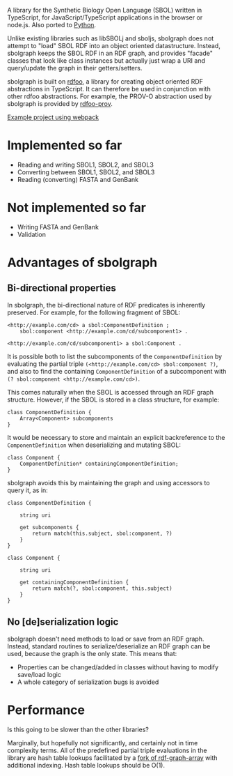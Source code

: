 A library for the Synthetic Biology Open Language (SBOL) written in TypeScript, for JavaScript/TypeScript applications in the browser or node.js.  Also ported to [Python](https://github.com/udp/pysbolgraph).

Unlike existing libraries such as libSBOLj and sboljs, sbolgraph does not attempt to "load" SBOL RDF into an object oriented datastructure.  Instead, sbolgraph keeps the SBOL RDF in an RDF graph, and provides "facade" classes that look like class instances but actually just wrap a URI and query/update the graph in their getters/setters.

sbolgraph is built on [rdfoo](https://github.com/udp/rdfoo), a library for creating object oriented RDF abstractions in TypeScript.  It can therefore be used in conjunction with other rdfoo abstractions.  For example, the PROV-O abstraction used by sbolgraph is provided by [rdfoo-prov](https://github.com/udp/rdfoo-prov).

[Example project using webpack](https://github.com/udp/sbolgraph_example)

# Implemented so far

* Reading and writing SBOL1, SBOL2, and SBOL3
* Converting between SBOL1, SBOL2, and SBOL3
* Reading (converting) FASTA and GenBank


# Not implemented so far

* Writing FASTA and GenBank
* Validation



# Advantages of sbolgraph


## Bi-directional properties

In sbolgraph, the bi-directional nature of RDF predicates is inherently preserved.  For example, for the following fragment of SBOL:

	<http://example.com/cd> a sbol:ComponentDefinition ;
		sbol:component <http://example.com/cd/subcomponent1> .

	<http://example.com/cd/subcomponent1> a sbol:Component .

It is possible both to list the subcomponents of the `ComponentDefinition` by evaluating the partial triple `(<http://example.com/cd> sbol:component ?)`, and also to find the containing `ComponentDefinition` of a subcomponent with `(? sbol:component <http://example.com/cd>)`.

This comes naturally when the SBOL is accessed through an RDF graph structure.  However, if the SBOL is stored in a class structure, for example:

	class ComponentDefinition {
		Array<Component> subcomponents
	}

It would be necessary to store and maintain an explicit backreference to the `ComponentDefinition` when deserializing and mutating SBOL:

	class Component {
		ComponentDefinition* containingComponentDefinition;
	}

sbolgraph avoids this by maintaining the graph and using accessors to query it, as in:

	class ComponentDefinition {

		string uri

		get subcomponents {
			return match(this.subject, sbol:component, ?)
		}
	}

	class Component {

		string uri

		get containingComponentDefinition {
			return match(?, sbol:component, this.subject)
		}
	}


## No [de]serialization logic

sbolgraph doesn't need methods to load or save from an RDF graph.  Instead, standard routines to serialize/deserialize an RDF graph can be used, because the graph is the only state.   This means that:

* Properties can be changed/added in classes without having to modify save/load logic
* A whole category of serialization bugs is avoided



# Performance

Is this going to be slower than the other libraries?

Marginally, but hopefully not significantly, and certainly not in time complexity terms.  All of the predefined partial triple evaluations in the library are hash table lookups facilitated by a [fork of rdf-graph-array](https://github.com/udp/rdf-graph-array) with additional indexing.  Hash table lookups should be O(1).

